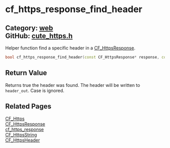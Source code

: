 # cf_https_response_find_header

Category: [web](https://github.com/RandyGaul/cute_framework/blob/master/docs/api_reference?id=web)  
GitHub: [cute_https.h](https://github.com/RandyGaul/cute_framework/blob/master/include/cute_https.h)  
---

Helper function find a specific header in a [CF_HttpsResponse](https://github.com/RandyGaul/cute_framework/blob/master/docs/web/cf_httpsresponse.md).

```cpp
bool cf_https_response_find_header(const CF_HttpsResponse* response, const char* header_name, CF_HttpsHeader* header_out)
```

## Return Value

Returns true the header was found. The header will be written to `header_out`. Case is ignored.

## Related Pages

[CF_Https](https://github.com/RandyGaul/cute_framework/blob/master/docs/web/cf_https.md)  
[CF_HttpsResponse](https://github.com/RandyGaul/cute_framework/blob/master/docs/web/cf_httpsresponse.md)  
[cf_https_response](https://github.com/RandyGaul/cute_framework/blob/master/docs/web/cf_https_response.md)  
[CF_HttpsString](https://github.com/RandyGaul/cute_framework/blob/master/docs/web/cf_httpsstring.md)  
[CF_HttpsHeader](https://github.com/RandyGaul/cute_framework/blob/master/docs/web/cf_httpsheader.md)  
